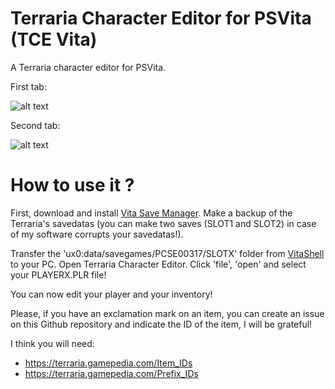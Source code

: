 # Terraria Character Editor for PSVita (TCE Vita)
A Terraria character editor for PSVita.

First tab:

![alt text](https://image.noelshack.com/fichiers/2017/30/7/1501430068-tce1.png)

Second tab:

![alt text](https://image.noelshack.com/fichiers/2017/30/7/1501430068-tce2.png)

# How to use it ?
First, download and install [Vita Save Manager](https://github.com/d3m3vilurr/vita-savemgr/releases). Make a backup of the Terraria's savedatas (you can make two saves (SLOT1 and SLOT2) in case of my software corrupts your savedatas!).

Transfer the 'ux0:data/savegames/PCSE00317/SLOTX' folder from [VitaShell](https://github.com/TheOfficialFloW/VitaShell/releases) to your PC. Open Terraria Character Editor. Click 'file', 'open' and select your PLAYERX.PLR file!

You can now edit your player and your inventory!

Please, if you have an exclamation mark on an item, you can create an issue on this Github repository and indicate the ID of the item, I will be grateful!

I think you will need:
- https://terraria.gamepedia.com/Item_IDs
- https://terraria.gamepedia.com/Prefix_IDs
